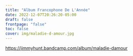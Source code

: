 ```yaml
---
title: "Album Francophone De L'Année"
date: 2022-12-07T20:26:20-05:00
draft: false
frontpage: "false"
toc: false
cover: img/maladie-d-amour.jpg
---
```


https://jimmyhunt.bandcamp.com/album/maladie-damour
